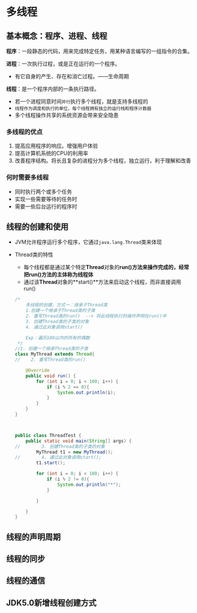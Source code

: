 # 多线程

## 基本概念：程序、进程、线程

**程序**：一段静态的代码，用来完成特定任务，用某种语言编写的一组指令的合集。

**进程**：一次执行过程，或是正在运行的一个程序。

* 有它自身的产生、存在和消亡过程。——生命周期

**线程**：是一个程序内部的一条执行路径。

* 若一个进程同意时间`并行`执行多个线程，就是支持多线程的
* `线程作为调度和执行的单位，每个线程拥有独立的运行栈和程序计数器`
* 多个线程操作共享的系统资源会带来安全隐患

### 多线程的优点

1. 提高应用程序的响应。增强用户体验
2. 提高计算机系统的CPU的利用率
3. 改善程序结构。将长且复杂的进程分为多个线程，独立运行，利于理解和改善

###  何时需要多线程

* 同时执行两个或多个任务
* 实现一些需要等待的任务时
* 需要一些后台运行的程序时

## 线程的创建和使用

* JVM允许程序运行多个程序，它通过`java.lang.Thread`类来体现

* Thread类的特性

  * 每个线程都是通过某个特定**Thread**对象的**run()**方法来操作完成的，经常把**run()**方法的主体称为**线程体**
  * 通过该**Thread**对象的**start()**方法来启动这个线程，而非直接调用run()

  ```java
  /*
      多线程的创建，方式一：继承于Thread类
      1.创建一个继承于Thread类的子类
      2. 重写Thread类的run()  --> 将此线程执行的操作声明在run()中
      3. 创建Thread类的子类的对象
      4. 通过此对象调用start()
  
      Exp：遍历100以内的所有的偶数
   */
  //1. 创建一个继承Thread类的子类
  class MyThread extends Thread{
  //    2. 重写Thread类的run()
  
      @Override
      public void run() {
          for (int i = 0; i < 100; i++) {
              if (i % 2 == 0){
                  System.out.println(i);
              }
          }
      }
  }
  
  
  
  public class ThreadTest {
      public static void main(String[] args) {
  //        3. 创建Thread类的子类的对象
          MyThread t1 = new MyThread();
  //        4. 通过此对象调用start();
          t1.start();
  
          for (int i = 0; i < 100; i++) {
              if (i % 2 != 0){
                  System.out.println("*");
              }
  
          }
  
      }
  }
  ```

  

## 线程的声明周期

## 线程的同步

## 线程的通信

## JDK5.0新增线程创建方式